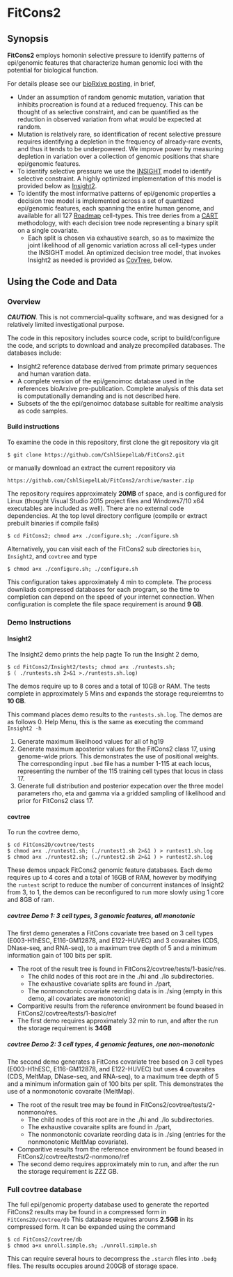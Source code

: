 # FitCons2

## Synopsis

**FitCons2** employs homonin selective pressure to identify patterns of epi/genomic features that characterize human genomic loci with the potential for biological function.

For details please see our [bioRxive posting](https://www.biorxiv.org/content/early/2018/05/23/317719), in brief,
 - Under an assumption of random genomic mutation, variation that inhibits procreation is found at a reduced frequency. This can be thought of as selective constraint, and can be quantified as the reduction in observed variation from what would be expected at random.
 - Mutation is relatively rare, so identification of recent selective pressure requires identifying a depletion in the frequency of already-rare events, and thus it tends to be underpowered. We improve power by measuring depletion in variation over a collection of genomic positions that share epi/genomic features.
 - To identify selective pressure we use the [INSIGHT](http://compgen.cshl.edu/INSIGHT) model to identify selective constraint. A highly optimized implementation of this model is provided below as [Insight2](https://github.com/CshlSiepelLab/FitCons2/tree/master/Insight2).
 - To identify the most informative patterns of epi/genomic properties a decision tree model is implemented across a set of quantized epi/genomic features, each spanning the entire human genome, and available for all 127 [Roadmap](http://www.roadmapepigenomics.org/) cell-types. This tree deries from a [CART](https://en.wikipedia.org/wiki/Decision_tree_learning) methodology, with each decision tree node representing a binary split on a single covariate.
   - Each split is chosen via exhaustive search, so as to maximize the joint likelihood of all genomic variation across  all cell-types under the INSIGHT model.  An optimized decision tree model, that invokes Insight2 as needed is provided as [CovTree](https://github.com/CshlSiepelLab/FitCons2/tree/master/covtree), below.

## Using the Code and Data
### Overview

***CAUTION***. This is not commercial-quality software, and was designed for a relatively limited investigational purpose.

The code in this repository includes source code, script to build/configure the code, and scripts to download and analyze precompiled databases. The databases include:
 - Insight2 reference database derived from primate primary sequences and human varation data.
 - A complete version of the epi/genoimoc database used in the references bioArxive pre-publication. Complete analysis of this data set is computationally demanding and is not described here.
 - Subsets of the the epi/genoimoc database suitable for realtime analysis as code samples.

#### Build instructions
To examine the code in this repository, first clone the git repository via git

```$ git clone https://github.com/CshlSiepelLab/FitCons2.git```

or manually download an extract the current repository via

```https://github.com/CshlSiepelLab/FitCons2/archive/master.zip```

The repository requires approximately __20MB__ of space, and is configured for Linux (thought Visual Studio 2015 project files and Windows7/10 x64 executables are included as well). There are no external code dependencies. At the top level directory configure (compile or extract prebuilt binaries if compile fails)

```$ cd FitCons2; chmod a+x ./configure.sh; ./configure.sh```

Alternatively, you can visit each of the FitCons2 sub directories
```bin```, ```Insight2```, and ```covtree``` and  type 

```$ chmod a+x ./configure.sh; ./configure.sh```

This configuration takes approximately 4 min to complete. The process downliads compressed databases for each program, so the time to completion can depend on the speed of your internet connection. When configuration is complete the file space requirement is around __9 GB__. 

### Demo Instructions

#### Insight2
The Insight2 demo prints the help pagte
To run the Insight 2 demo, 
```
$ cd FitCons2/Insight2/tests; chmod a+x ./runtests.sh;
$ ( ./runtests.sh 2>&1 >./runtests.sh.log)
```
The demos require up to 8 cores and a total of 10GB or RAM. The tests complete in approximately 5 Mins and expands the storage requreiemtns to __10 GB__.

This command places demo results to the ```runtests.sh.log```. The demos are as follows
0. Help Menu, this is the same as executing the command ```Insight2 -h```
1. Generate maximum likelihood values for all of hg19
2. Generate maximum aposterior values for the FitCons2 class 17, using genome-wide priors. This demonstrates the use of positional weights. The corresponding input ```.bed``` file has a number 1-115 at each locus, representing the number of the 115 training cell types that locus in class 17.
3. Generate full distribution and posterior expecation over the three model parameters rho, eta and gamma via a gridded sampling of likelihood and prior for FitCons2 class 17.

#### covtree
To run the covtree demo,  
```
$ cd FitCons2D/covtree/tests
$ chmod a+x ./runtest1.sh; (./runtest1.sh 2>&1 ) > runtest1.sh.log
$ chmod a+x ./runtest2.sh; (./runtest2.sh 2>&1 ) > runtest2.sh.log
```

These demos unpack FitCons2 genomic feature databases. Each demo requires up to 4 cores and a total of 16GB of RAM, however by modifying the ```runtest``` script to reduce the number of concurrent instances of Insight2 from 3, to 1, the demos can be reconfigured to run more slowly using 1 core and 8GB of ram.

##### covtree Demo 1: 3 cell types, 3 genomic features, all monotonic
The first demo generates a FitCons covariate tree based on 3 cell types (E003-H1hESC, E116-GM12878, and E122-HUVEC) and 3 covaraites (CDS, DNase-seq, and RNA-seq), to a maximum tree depth of 5 and a minimum information gain of 100 bits per split.
- The root of the result tree is found in FitCons2/covtree/tests/1-basic/res.
  - The child nodes of this root are in the ./hi and ./lo subdirectories.
  - The exhaustive covariate splits are found in ./part, 
  - The nonmonotonic covariate reording data is in ./sing (empty in this demo, all covariates are monotonic)
-  Comparitive results from the reference environment be found beased in FitCons2/covtree/tests/1-basic/ref
-   The first demo requires approximately 32 min to run, and after the run the storage requirement is __34GB__

##### covtree Demo 2: 3 cell types, 4 genomic features, one non-monotonic
 
The second demo generates a FitCons covariate tree based on 3 cell types (E003-H1hESC, E116-GM12878, and E122-HUVEC) but uses __4__ covaraites (CDS, MeltMap, DNase-seq, and RNA-seq), to a maximum tree depth of 5 and a minimum information gain of 100 bits per split. This demonstrates the use of a nonmonotonic covaraite (MeltMap).
 - The root of the result tree may be found in FitCons2/covtree/tests/2-nonmono/res.
   - The child nodes of this root are in the ./hi and ./lo subdirectories. 
   - The exhaustive covaraite splits are found in ./part,
   - The nonmonotonic covariate reording data is in ./sing (entries for the nonmonotonic MeltMap covariate).  
 - Comparitive results from the reference environment be found beased in FitCons2/covtree/tests/2-nonmono/ref
 - The second demo requires approximately  min to run, and after the run the storage requirement is ZZZ GB.

### Full covtree database
The full epi/genomic property database used to generate the reported FitCons2 results may be found in a compressed form in ```FitCons2D/covtree/db```
This database requires arouns __2.5GB__ in its compressed form. It can be expanded using the command 
```
$ cd FitCons2/covtree/db
$ chmod a+x unroll.simple.sh; ./unroll.simple.sh
```
This can require several hours to decompress the ```.starch``` files into ```.bedg``` files. The results occupies around 200GB of storage space.

